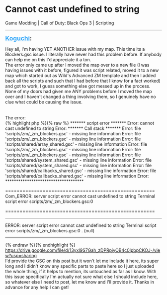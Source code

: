 # Cannot cast undefined to string
Game Modding | Call of Duty: Black Ops 3 | Scripting

---
<strong style="font-size: 1.4em;"><span style="text-decoration: underline;text-decoration-color: #34a7f9;"><span style="color:#34a7f9;">Koguchi</span></span>:</strong>

<p>Hey all, I&#39;m having YET ANOTHER issue with my map. This time its a Blockers.gsc issue. I literally have never had this problem before. If anybody can help me on this I&#39;d appreciate it a ton.<br />The error only came up after I moved the map over to a new file (I was having issues with it before, figured it was script related, moved it to a new map which started out as Wild&#39;s Advanced ZM template and then I added back all the scripts and such that I had before that I know for a fact worked) and got to work, I guess something else got messed up in the process. None of my doors had given me ANY problems before I moved the map over and I haven&#39;t changed a thing involving them, so I genuinely have no clue what could be causing the issue.<br /><br /><br />The error:<br />{% highlight php %}{% raw %}
******* script error *******
Error: cannot cast undefined to string
Error:
******* Call stack *******
Error:     file &#39;scripts/zm/_zm_blockers.gsc&#39; - missing line information
Error:     file &#39;scripts/zm/_zm_blockers.gsc&#39; - missing line information
Error:     file &#39;scripts/shared/array_shared.gsc&#39; - missing line information
Error:     file &#39;scripts/zm/_zm_blockers.gsc&#39; - missing line information
Error:     file &#39;scripts/zm/_zm_blockers.gsc&#39; - missing line information
Error:     file &#39;scripts/shared/system_shared.gsc&#39; - missing line information
Error:     file &#39;scripts/shared/system_shared.gsc&#39; - missing line information
Error:     file &#39;scripts/shared/callbacks_shared.gsc&#39; - missing line information
Error:     file &#39;scripts/shared/callbacks_shared.gsc&#39; - missing line information
Error: ************************************

====================================================
Com_ERROR: server script error
cannot cast undefined to string
Terminal script error
scripts/zm/_zm_blockers.gsc:0

====================================================

********************
ERROR: server script error
cannot cast undefined to string
Terminal script error
scripts/zm/_zm_blockers.gsc:0
. (null)
********************
{% endraw %}{% endhighlight %}
<br /><a href="https://drive.google.com/file/d/13yxI9S7Gah_zDPRpiyOB4c0IpbpCKOJ-/view?usp=sharing">https://drive.google.com/file/d/13yxI9S7Gah_zDPRpiyOB4c0IpbpCKOJ-/view?usp=sharing</a><br />I&#39;d provide the GSC on this post but it won&#39;t let me include it here, its super long and I didn&#39;t know any specific parts to paste here so I just uploaded the whole thing, if it helps to mention, its untouched as far as I know. With this issue specifically I&#39;m actually not sure what else I should include here, so whatever else I need to post, let me know and I&#39;ll provide it. Thanks in advance for any help I can get!</p>
